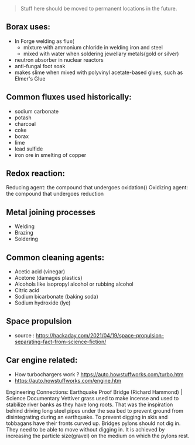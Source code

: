 > Stuff here should be moved to permanent locations in the future.

## Borax uses:
- In Forge welding as flux(
    - mixture with ammonium chloride in welding iron and steel
    - mixed with water when soldering jewellary metals(gold or silver)
- neutron absorber in nuclear reactors
- anti-fungal foot soak
- makes slime when mixed with polyvinyl acetate-based glues, such as Elmer's Glue

## Common fluxes used historically:
- sodium carbonate
- potash
- charcoal
- coke
- borax
- lime
- lead sulfide
- iron ore in smelting of copper

## Redox reaction:
Reducing agent: the compound that undergoes oxidation()
Oxidizing agent: the compound that undergoes reduction

## Metal joining processes
- Welding
- Brazing
- Soldering

## Common cleaning agents:
- Acetic acid (vinegar)
- Acetone (damages plastics)
- Alcohols like isopropyl alcohol or rubbing alcohol
- Citric acid
- Sodium bicarbonate (baking soda)
- Sodium hydroxide (lye)

## Space propulsion
- source : https://hackaday.com/2021/04/19/space-propulsion-separating-fact-from-science-fiction/ 

## Car engine related:
- How turbochargers work ? https://auto.howstuffworks.com/turbo.htm
- https://auto.howstuffworks.com/engine.htm

Engineering Connections: Earthquake Proof Bridge (Richard Hammond) | Science Documentary
Vettiver grass used to make incense and used to stabilize river banks as they have long roots.
That was the inspiration behind driving long steel pipes under the sea bed to prevent ground from disintegrating during an earthquake.
To prevent digging in skis and tobbagans have their fronts curved up.
Bridges pylons should not dig in. They need to be able to move without digging in. It is achieved by increasing the particle size(gravel) on the medium on which the pylons rest.
